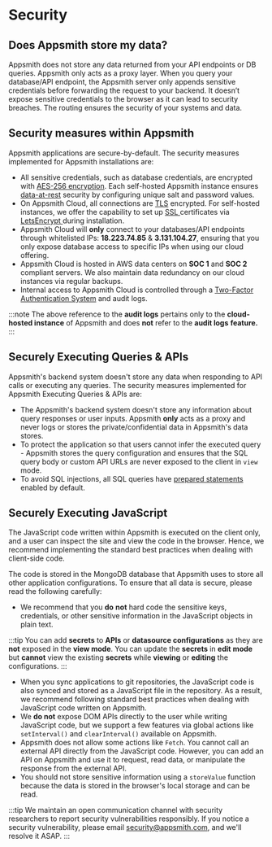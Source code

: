 # Security

## Does Appsmith store my data?

Appsmith does not store any data returned from your API endpoints or DB queries. Appsmith only acts as a proxy layer. When you query your database/API endpoint, the Appsmith server only appends sensitive credentials before forwarding the request to your backend. It doesn’t expose sensitive credentials to the browser as it can lead to security breaches. The routing ensures the security of your systems and data.

## Security measures within Appsmith

Appsmith applications are secure-by-default. The security measures implemented for Appsmith installations are:

* All sensitive credentials, such as database credentials, are encrypted with [AES-256 encryption](https://en.wikipedia.org/wiki/Advanced\_Encryption\_Standard). Each self-hosted Appsmith instance ensures [data-at-rest](https://en.wikipedia.org/wiki/Data\_at\_rest) security by configuring unique salt and password values.
* On Appsmith Cloud, all connections are [TLS](https://en.wikipedia.org/wiki/Public\_key\_certificate) encrypted. For self-hosted instances, we offer the capability to set up [SSL ](https://en.wikipedia.org/wiki/Public\_key\_certificate)certificates via [LetsEncrypt ](https://letsencrypt.org/)during installation.
* Appsmith Cloud will **only** connect to your databases/API endpoints through whitelisted IPs: **18.223.74.85** & **3.131.104.27**, ensuring that you only expose database access to specific IPs when using our cloud offering.
* Appsmith Cloud is hosted in AWS data centers on **SOC 1** and **SOC 2** compliant servers. We also maintain data redundancy on our cloud instances via regular backups.
* Internal access to Appsmith Cloud is controlled through a [Two-Factor Authentication System](https://en.wikipedia.org/wiki/Help:Two-factor\_authentication) and audit logs.

:::note
The above reference to the **audit logs** pertains only to the **cloud-hosted instance** of Appsmith and does **not** refer to the **audit logs** **feature.**
:::

## Securely Executing Queries & APIs

Appsmith's backend system doesn't store any data when responding to API calls or executing any queries. The security measures implemented for Appsmith Executing Queries & APIs are:

* The Appsmith's backend system doesn't store any information about query responses or user inputs. Appsmith **only** acts as a proxy and never logs or stores the private/confidential data in Appsmith's data stores.
* To protect the application so that users cannot infer the executed query - Appsmith stores the query configuration and ensures that the SQL query body or custom API URLs are never exposed to the client in `view` mode. &#x20;
* To avoid SQL injections, all SQL queries have [prepared statements](../learning-and-resources/how-to-guides/how-to-use-prepared-statements.md) enabled by default.

## Securely Executing JavaScript

The JavaScript code written within Appsmith is executed on the client only, and a user can inspect the site and view the code in the browser. Hence, we recommend implementing the standard best practices when dealing with client-side code.

The code is stored in the MongoDB database that Appsmith uses to store all other application configurations. To ensure that all data is secure, please read the following carefully:

* We recommend that you **do** **not** hard code the sensitive keys, credentials, or other sensitive information in the JavaScript objects in plain text.

:::tip
You can add **secrets** to **APIs** or **datasource configurations** as they are **not** exposed in the **view mode**. You can update the **secrets** in **edit** **mode** but **cannot** view the existing **secrets** while **viewing** or **editing** the configurations.
:::

* When you sync applications to git repositories, the JavaScript code is also synced and stored as a JavaScript file in the repository. As a result, we recommend following standard best practices when dealing with JavaScript code written on Appsmith.
* We **do not** expose DOM APIs directly to the user while writing JavaScript code, but we support a few features via global actions like `setInterval()` and `clearInterval()` available on Appsmith.
* Appsmith does not allow some actions like `Fetch`. You cannot call an external API directly from the JavaScript code. However, you can add an API on Appsmith and use it to request, read data, or manipulate the response from the external API.
* You should not store sensitive information using a `storeValue` function because the data is stored in the browser's local storage and can be read.

:::tip
We maintain an open communication channel with security researchers to report security vulnerabilities responsibly. If you notice a security vulnerability, please email [security@appsmith.com](mailto:security@appsmith.com), and we'll resolve it ASAP.
:::
